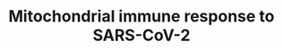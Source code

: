 ---
annotations:
- id: DOID:2945
  parent: disease by infectious agent
  type: Disease Ontology
  value: severe acute respiratory syndrome
- id: DOID:0080600
  parent: disease by infectious agent
  type: Disease Ontology
  value: COVID-19
- id: PW:0000013
  parent: disease pathway
  type: Pathway Ontology
  value: disease pathway
- id: PW:0000023
  parent: regulatory pathway
  type: Pathway Ontology
  value: immune response pathway
authors:
- GabrielCouillaud
- Clairebillingsley
- Egonw
- Fehrhart
- Eweitz
- Finterly
- KJTLUC
communities:
- COVID19
description: SARS-CoV-2 mitochondrial immune response
last-edited: 2022-02-21
organisms:
- Homo sapiens
redirect_from:
- /index.php/Pathway:WP5038
- /instance/WP5038
revision: null
schema-jsonld:
- '@context': https://schema.org/
  '@id': https://wikipathways.github.io/pathways/WP5038.html
  '@type': Dataset
  creator:
    '@type': Organization
    name: WikiPathways
  description: SARS-CoV-2 mitochondrial immune response
  keywords:
  - ''
  - ACAD9
  - ACE
  - ACE2
  - AGT
  - AGTR1
  - AGTR2
  - Autophagy
  - BCS1L
  - CTSL
  - DDX58
  - ECSIT
  - 'Electron Transport Chain (OXPHOS) '
  - Endocytosis
  - Envelope Protein E
  - Fusion
  - HSP90
  - IFIH1
  - IFN-I
  - IKBKE
  - IRF3
  - IRF7
  - Innate Immune Response
  - Interleukin-1 Induced Activation of NF-kappa-B
  - MAS1
  - MAVS
  - Membrane Glycoprotein M
  - Mitochondrial CIII assembly
  - NDUFAF1
  - NDUFB9
  - NFKB1
  - NFKB2
  - NLRX1
  - NOX1
  - Nucleoprotein N
  - ORF9b
  - Oxidative Stress Induced Senescence
  - PHB
  - PHB2
  - PLpro
  - ROS
  - Renin
  - S1
  - S2
  - SARS-CoV-2 Angiotensin Pathway
  - Spike Glycoprotein S
  - TBK1
  - TICAM1
  - TLR3
  - TLR7
  - TMEM173
  - TMPRSS2
  - TOMM70
  - TRAF3
  - TRAF6
  - angiotensin (1-7)
  - angiotensin I
  - angiotensin II
  - angiotensin-(1-9)
  - cGAMP
  - cGAS
  - nsp13
  - nsp2
  - nsp6
  - nsp7
  - orf6
  - orf9c
  license: CC0
  name: Mitochondrial immune response to SARS-CoV-2
seo: CreativeWork
title: Mitochondrial immune response to SARS-CoV-2
wpid: WP5038
---